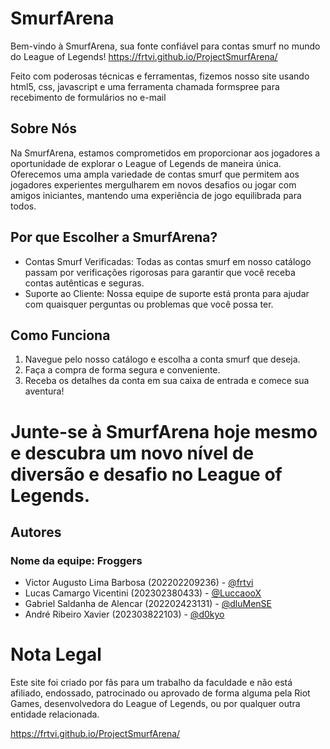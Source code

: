 # SmurfArena

Bem-vindo à SmurfArena, sua fonte confiável para contas smurf no mundo do League of Legends!
https://frtvi.github.io/ProjectSmurfArena/

Feito com poderosas técnicas e ferramentas, fizemos nosso site usando html5, css, javascript e uma ferramenta chamada formspree para recebimento de formulários no e-mail

## Sobre Nós

Na SmurfArena, estamos comprometidos em proporcionar aos jogadores a oportunidade de explorar o League of Legends de maneira única. Oferecemos uma ampla variedade de contas smurf que permitem aos jogadores experientes mergulharem em novos desafios ou jogar com amigos iniciantes, mantendo uma experiência de jogo equilibrada para todos.

## Por que Escolher a SmurfArena?

- Contas Smurf Verificadas: Todas as contas smurf em nosso catálogo passam por verificações rigorosas para garantir que você receba contas autênticas e seguras.
- Suporte ao Cliente: Nossa equipe de suporte está pronta para ajudar com quaisquer perguntas ou problemas que você possa ter.

## Como Funciona

1. Navegue pelo nosso catálogo e escolha a conta smurf que deseja.
2. Faça a compra de forma segura e conveniente.
3. Receba os detalhes da conta em sua caixa de entrada e comece sua aventura!

# Junte-se à SmurfArena hoje mesmo e descubra um novo nível de diversão e desafio no League of Legends.
## Autores
### Nome da equipe: Froggers

- Victor Augusto Lima Barbosa (202202209236) - [@frtvi](https://www.github.com/frtvi)
- Lucas Camargo Vicentini (202302380433) - [@LuccaooX](https://www.github.com/LuccaooX)
- Gabriel Saldanha de Alencar (202202423131) - [@dluMenSE](https://github.com/dluMenSE)
- André Ribeiro Xavier (202303822103) - [@d0kyo](https://github.com/d0kyo)

# Nota Legal
Este site foi criado por fãs para um trabalho da faculdade e não está afiliado, endossado, patrocinado ou aprovado de forma alguma pela Riot Games, desenvolvedora do League of Legends, ou por qualquer outra entidade relacionada.

https://frtvi.github.io/ProjectSmurfArena/
